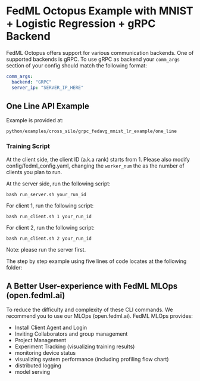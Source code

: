 # FedML Octopus Example with MNIST + Logistic Regression + gRPC Backend

FedML Octopus offers support for various communication backends. One of supported backends is gRPC. To use gRPC as backend your `comm_args` section of your config should match the following format:

```yaml
comm_args:
  backend: "GRPC"
  server_ip: "SERVER_IP_HERE"
```

## One Line API Example

Example is provided at:

`python/examples/cross_silo/grpc_fedavg_mnist_lr_example/one_line`
### Training Script

At the client side, the client ID (a.k.a rank) starts from 1.
Please also modify config/fedml_config.yaml, changing the `worker_num` the as the number of clients you plan to run.

At the server side, run the following script:
```
bash run_server.sh your_run_id
```

For client 1, run the following script:
```
bash run_client.sh 1 your_run_id
```
For client 2, run the following script:
```
bash run_client.sh 2 your_run_id
```
Note: please run the server first.


The step by step example using five lines of code locates at the following folder:

## A Better User-experience with FedML MLOps (open.fedml.ai)
To reduce the difficulty and complexity of these CLI commands. We recommend you to use our MLOps (open.fedml.ai).
FedML MLOps provides:
- Install Client Agent and Login
- Inviting Collaborators and group management
- Project Management
- Experiment Tracking (visualizing training results)
- monitoring device status
- visualizing system performance (including profiling flow chart)
- distributed logging
- model serving